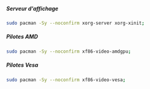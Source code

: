##### Serveur d'affichage
```bash
sudo pacman -Sy --noconfirm xorg-server xorg-xinit;
```

##### Pilotes AMD
```bash
sudo pacman -Sy --noconfirm xf86-video-amdgpu;
```

##### Pilotes Vesa
```bash
sudo pacman -Sy --noconfirm xf86-video-vesa;
```
